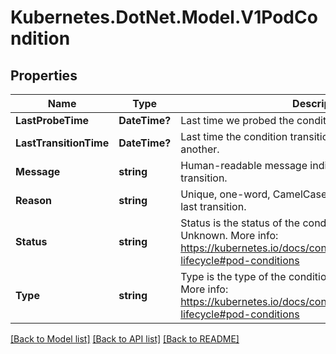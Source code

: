 # Kubernetes.DotNet.Model.V1PodCondition
## Properties

Name | Type | Description | Notes
------------ | ------------- | ------------- | -------------
**LastProbeTime** | **DateTime?** | Last time we probed the condition. | [optional] 
**LastTransitionTime** | **DateTime?** | Last time the condition transitioned from one status to another. | [optional] 
**Message** | **string** | Human-readable message indicating details about last transition. | [optional] 
**Reason** | **string** | Unique, one-word, CamelCase reason for the condition&#39;s last transition. | [optional] 
**Status** | **string** | Status is the status of the condition. Can be True, False, Unknown. More info: https://kubernetes.io/docs/concepts/workloads/pods/pod-lifecycle#pod-conditions | 
**Type** | **string** | Type is the type of the condition. Currently only Ready. More info: https://kubernetes.io/docs/concepts/workloads/pods/pod-lifecycle#pod-conditions | 

[[Back to Model list]](../README.md#documentation-for-models) [[Back to API list]](../README.md#documentation-for-api-endpoints) [[Back to README]](../README.md)

